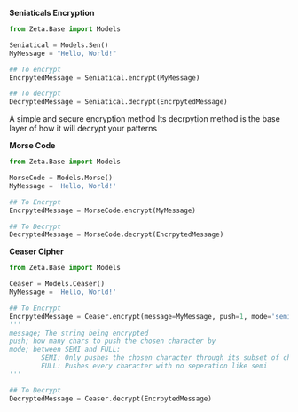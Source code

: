 **Seniaticals Encryption**
```py
from Zeta.Base import Models

Seniatical = Models.Sen()
MyMessage = "Hello, World!"

## To encrypt
EncrpytedMessage = Seniatical.encrypt(MyMessage)

## To decrypt
DecryptedMessage = Seniatical.decrypt(EncrpytedMessage)
```
A simple and secure encryption method
Its decrpytion method is the base layer of how it will decrypt your patterns

**Morse Code**
```py
from Zeta.Base import Models

MorseCode = Models.Morse()
MyMessage = 'Hello, World!'

## To Encrypt
EncrpytedMessage = MorseCode.encrypt(MyMessage)

## To Decrypt
DecryptedMessage = MorseCode.decrypt(EncrpytedMessage)
```

**Ceaser Cipher**
```py
from Zeta.Base import Models

Ceaser = Models.Ceaser()
MyMessage = 'Hello, World!'

## To Encrypt
EncrpytedMessage = Ceaser.encrypt(message=MyMessage, push=1, mode='semi')
'''
message; The string being encrypted
push; how many chars to push the chosen character by
mode; between SEMI and FULL:
		SEMI: Only pushes the chosen character through its subset of chars
		FULL: Pushes every character with no seperation like semi
'''

## To Decrypt
DecryptedMessage = Ceaser.decrypt(EncrpytedMessage)
```
